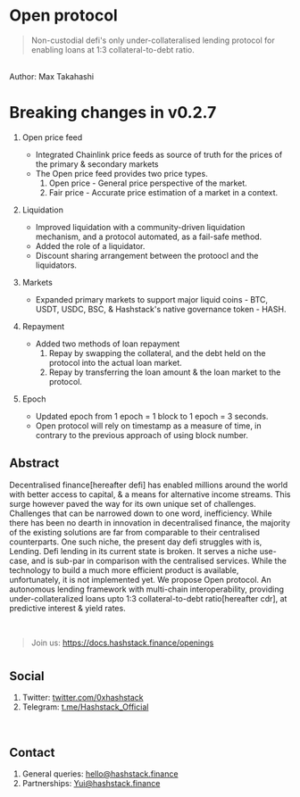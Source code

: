 <!-- 
## What is new?
We have released whitepaper for our lending product, Open protocol. Available [here](https://github.com/0xHashstack/papers/tree/main/Open%20protocol).

<br /> -->

# Open protocol

> Non-custodial defi's only under-collateralised lending protocol for enabling
> loans at 1:3 collateral-to-debt ratio.

<br />
Author: Max Takahashi
<br />

#
# Breaking changes in v0.2.7
1. Open price feed
   - Integrated Chainlink price feeds as source of truth for the prices of the
   primary & secondary markets
   - The Open price feed provides two price types.
     1.  Open price - General price perspective of the market.
     2.  Fair price - Accurate price estimation of a market in a context.
2. Liquidation
   - Improved liquidation with a community-driven liquidation mechanism, and a
     protocol automated, as a fail-safe method.
   - Added the role of a liquidator.
   - Discount sharing arrangement between the protoocl and the liquidators.
3. Markets
   - Expanded primary markets to support major liquid coins - BTC, USDT, USDC,
     BSC, & Hashstack's native governance token - HASH.
4. Repayment
   - Added two methods of loan repayment
     1. Repay by swapping the collateral, and the debt held on the protocol into the actual loan market.
     2. Repay by transferring the loan amount & the loan market to the protocol.

5. Epoch
   - Updated epoch from 1 epoch = 1 block to 1 epoch = 3 seconds.
   - Open protocol will rely on timestamp as a measure of time, in contrary to
     the previous approach of using block number.


## Abstract

Decentralised finance[hereafter defi] has enabled millions around the world with better access to capital, & a means for alternative income streams. This surge however paved the way for its own unique set of challenges. Challenges that can be narrowed down to one word, inefficiency. While there has been no dearth in innovation in decentralised finance, the majority of the existing solutions are far from comparable to their centralised counterparts. One such niche, the present day defi struggles with is, Lending. Defi lending in its current state is broken. It serves a niche use-case, and is sub-par in comparison with the centralised services. While the technology to build a much more efficient product is available, unfortunately, it is not implemented yet. We propose Open protocol. An autonomous lending framework with multi-chain interoperability, providing under-collateralized loans upto 1:3 collateral-to-debt ratio[hereafter cdr], at predictive interest & yield rates.

<br />


> Join us: https://docs.hashstack.finance/openings

#

<!-- ## Useful links

1. Website: [hashstack.finance](hashstack.finance)
2. Blog: [hashstack.medium.com](hashstack.medium.com)
3. Docs: [docs.hashstack.finance](docs.hashstack.finance)
4. Careers: [docs.hashstack.finance/careers](docs.hashstack.finance/careers)

<br /> -->

## Social

1. Twitter: [twitter.com/0xhashstack](twitter.com/0xhashstack)
2. Telegram: [t.me/Hashstack_Official](t.me/Hashstack_Official)

<br />

## Contact

1. General queries: hello@hashstack.finance
2. Partnerships: Yui@hashstack.finance